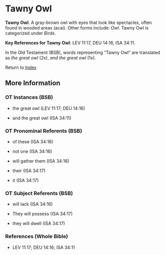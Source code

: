 # Tawny Owl
**Tawny Owl**. 
A gray-brown owl with eyes that look like spectacles, often found in wooded areas (acai). 
Other forms include: 
*Owl*. 
Tawny Owl is categorized under _Birds_. 


**Key References for Tawny Owl**: 
LEV 11:17, DEU 14:16, ISA 34:11. 


In the Old Testament (BSB), words representing “Tawny Owl” are translated as 
*the great owl* (2x), *and the great owl* (1x). 




Return to [Index](00-Index.md)

## More Information

### OT Instances (BSB)

* the great owl (LEV 11:17; DEU 14:16)

* and the great owl (ISA 34:11)



### OT Pronominal Referents (BSB)

* of these (ISA 34:16)

* not one (ISA 34:16)

* will gather them (ISA 34:16)

* their (ISA 34:17)

* it (ISA 34:17)



### OT Subject Referents (BSB)

* will lack (ISA 34:16)

* They will possess (ISA 34:17)

* they will dwell (ISA 34:17)



### References (Whole Bible)

* LEV 11:17; DEU 14:16; ISA 34:11



